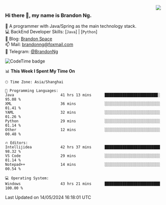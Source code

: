 <img  align="right" src="https://github-readme-stats-brandon0824.vercel.app/api/top-langs/?username=brandon0824&layout=compact">

### Hi there 👋, my name is Brandon Ng.

🌱 A programmer with Java/Spring as the main technology stack.  
💻 BackEnd Developer Skills: [`Java`] | [`Python`]  
📝 Blog: [Brandon Space](https://brandonng.tech)  
📫 Mail: brandonng@foxmail.com  
📰 Telegram: [@BrandonNg](https://t.me/BrandonNg24)  

![CodeTime badge](https://img.shields.io/endpoint?style=flat-square&url=https%3A%2F%2Fapi.codetime.dev%2Fshield%3Fid%3D128%26project%3D%26in%3D604800000)

<!--START_SECTION:waka-->
📊 **This Week I Spent My Time On** 

```text
🕑︎ Time Zone: Asia/Shanghai

💬 Programming Languages: 
Java                     41 hrs 13 mins      ████████████████████████░   95.08 % 
XML                      36 mins             ░░░░░░░░░░░░░░░░░░░░░░░░░   01.41 % 
YAML                     32 mins             ░░░░░░░░░░░░░░░░░░░░░░░░░   01.26 % 
Python                   29 mins             ░░░░░░░░░░░░░░░░░░░░░░░░░   01.14 % 
Other                    12 mins             ░░░░░░░░░░░░░░░░░░░░░░░░░   00.48 % 

🔥 Editors: 
Intellijidea             42 hrs 37 mins      █████████████████████████   98.32 % 
VS Code                  29 mins             ░░░░░░░░░░░░░░░░░░░░░░░░░   01.14 % 
Notepad++                14 mins             ░░░░░░░░░░░░░░░░░░░░░░░░░   00.54 % 

💻 Operating System: 
Windows                  43 hrs 21 mins      █████████████████████████   100.00 % 
```


 Last Updated on 14/05/2024 16:18:01 UTC
<!--END_SECTION:waka-->
